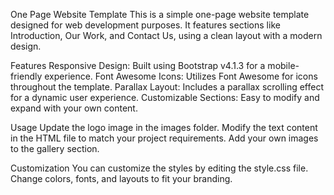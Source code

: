 One Page Website Template
This is a simple one-page website template designed for web development purposes. It features sections like Introduction, Our Work, and Contact Us, using a clean layout with a modern design.

Features
Responsive Design: Built using Bootstrap v4.1.3 for a mobile-friendly experience.
Font Awesome Icons: Utilizes Font Awesome for icons throughout the template.
Parallax Layout: Includes a parallax scrolling effect for a dynamic user experience.
Customizable Sections: Easy to modify and expand with your own content.

Usage
Update the logo image in the images folder.
Modify the text content in the HTML file to match your project requirements.
Add your own images to the gallery section.

Customization
You can customize the styles by editing the style.css file. Change colors, fonts, and layouts to fit your branding.
